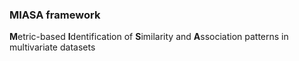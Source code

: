 ### MIASA framework
**M**etric-based **I**dentification of **S**imilarity and **A**ssociation patterns in multivariate datasets
